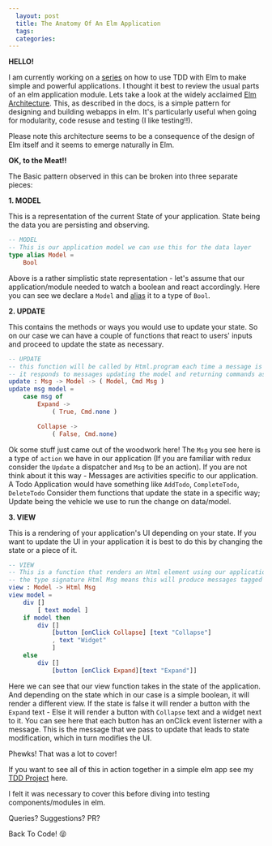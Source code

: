 ```yaml
---
  layout: post
  title: The Anatomy Of An Elm Application
  tags:
  categories:
---
```


**HELLO!**

I am currently working on a [series](https://zacck.github.io/2017/04/06/TDD-with-Elm-part-1.html) on how to use TDD with Elm to make simple and powerful applications. I thought it best to review the usual parts of an elm application module.
Lets take a look at the widely acclaimed [Elm Architecture](https://guide.elm-lang.org/architecture/). This, as described in the docs, is a simple pattern for designing and building webapps in elm. It's particularly useful when going for modularity, code resuse and testing (I like testing!!).

Please note this architecture seems to be a consequence of the design of Elm itself and it seems to emerge naturally in Elm.


**OK, to the Meat!!**

The Basic pattern observed in this can be broken into three separate pieces:

**1. MODEL**

This is a representation of the current State of your application. State being the data you are persisting and observing.

```elm
-- MODEL
-- This is our application model we can use this for the data layer
type alias Model =
    Bool
```

Above is a rather simplistic state representation - let's assume that our application/module needed to watch a boolean and react accordingly. Here you can see we declare a `Model` and [alias](https://guide.elm-lang.org/types/type_aliases.html) it to a type of `Bool`.

**2. UPDATE**

This contains the methods or ways you would use to update your state. So on our case we can have a couple of functions that react to users' inputs and proceed to update the state as necessary.

```elm
-- UPDATE
-- this function will be called by Html.program each time a message is received
-- it responds to messages updating the model and returning commands as needed
update : Msg -> Model -> ( Model, Cmd Msg )
update msg model =
    case msg of
        Expand ->
            ( True, Cmd.none )

        Collapse ->
            ( False, Cmd.none)
```

Ok some stuff just came out of the woodwork here! The `Msg` you see here is a type of `action` we have in our application (If you are familiar with redux consider the `Update` a dispatcher and `Msg` to be an action). If you are not think about it this way - Messages are activities specific to our application. A Todo Application would have something like `AddTodo`, `CompleteTodo`, `DeleteTodo` Consider them functions that update the state in a specific way; Update being the vehicle we use to run the change on data/model.


**3. VIEW**

This is a rendering of your application's UI depending on your state. If you want to update the UI in your application it is best to do this by changing the state or a piece of it.

```elm
-- VIEW
-- This is a function that renders an Html element using our application model
-- the type signature Html Msg means this will produce messages tagged with Msg
view : Model -> Html Msg
view model =
    div []
        [ text model ]
    if model then
        div []
            [button [onClick Collapse] [text "Collapse"]
            , text "Widget"
            ]
    else
        div []
            [button [onClick Expand][text "Expand"]]
```

Here we can see that our view function takes in the state of the application. And depending on the state  which in our case is  a simple boolean, it will render a different view. If  the state is false it will render a button with the `Expand` text - Else it will render a button with `Collapse` text and a widget next to it. You can see here that each button has an onClick event listerner  with a message.  This is the message that we pass to update that leads to state modification, which in turn modifies the UI.

Phewks! That was a lot to cover!

If you want to see all of this in action together in a simple elm app see my [TDD Project](https://github.com/zacck/ElmWebApp) here.

I felt it was necessary to cover this before diving into testing components/modules in elm.

Queries? Suggestions? PR?

Back To Code! &#x1f61d;
